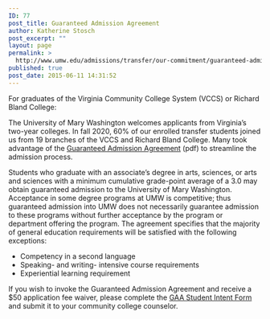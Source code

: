 ```yaml
---
ID: 77
post_title: Guaranteed Admission Agreement
author: Katherine Stosch
post_excerpt: ""
layout: page
permalink: >
  http://www.umw.edu/admissions/transfer/our-commitment/guaranteed-admission-agreement/
published: true
post_date: 2015-06-11 14:31:52
---
```

For graduates of the Virginia Community College System (VCCS) or Richard Bland College:

The University of Mary Washington welcomes applicants from Virginia’s two-year colleges. In fall 2020, 60% of our enrolled transfer students joined us from 19 branches of the VCCS and Richard Bland College. Many took advantage of the <a href="/admissions/wp-content/uploads/sites/6/2015/08/UMW_VCCS_GAA_2012.pdf">Guaranteed Admission Agreement</a> (pdf) to streamline the admission process.

Students who graduate with an associate’s degree in arts, sciences, or arts and sciences with a minimum cumulative grade-point average of a 3.0 may obtain guaranteed admission to the University of Mary Washington. Acceptance in some degree programs at UMW is competitive; thus guaranteed admission into UMW does not necessarily guarantee admission to these programs without further acceptance by the program or department offering the program. The agreement specifies that the majority of general education requirements will be satisfied with the following exceptions:
<ul>
 	<li>Competency in a second language</li>
 	<li>Speaking- and writing- intensive course requirements</li>
 	<li>Experiential learning requirement</li>
</ul>
If you wish to invoke the Guaranteed Admission Agreement and receive a $50 application fee waiver, please complete the <a href="http://www.umw.edu/documents/document/gaa-student-letter-of-intent/">GAA Student Intent Form</a> and submit it to your community college counselor.